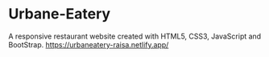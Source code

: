 # Urbane-Eatery
A responsive restaurant website created with HTML5, CSS3, JavaScript and BootStrap.
https://urbaneatery-raisa.netlify.app/
